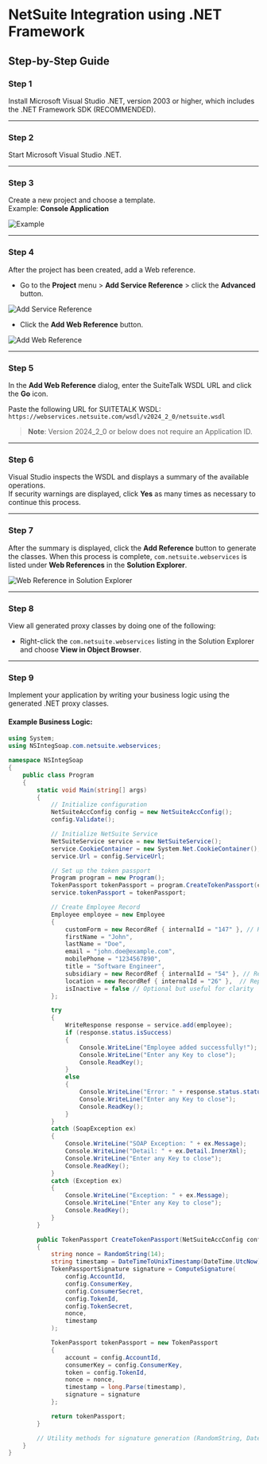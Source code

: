 # NetSuite Integration using .NET Framework

## Step-by-Step Guide

### **Step 1**
Install Microsoft Visual Studio .NET, version 2003 or higher, which includes the .NET Framework SDK (RECOMMENDED).

---

### **Step 2**
Start Microsoft Visual Studio .NET.

---

### **Step 3**
Create a new project and choose a template.  
Example: **Console Application**

![Example](https://github.com/user-attachments/assets/65e1cd4f-24a9-4733-890f-31b47bd1aff5)


---

### **Step 4**
After the project has been created, add a Web reference.

- Go to the **Project** menu > **Add Service Reference** > click the **Advanced** button.

![Add Service Reference](https://github.com/user-attachments/assets/1fa4f1d0-5c5f-416e-8c5c-31b3ba9b53e9)



- Click the **Add Web Reference** button.

![Add Web Reference](https://github.com/user-attachments/assets/12ac35c3-83b3-479c-9c9e-3383d37b2ee6)



---

### **Step 5**
In the **Add Web Reference** dialog, enter the SuiteTalk WSDL URL and click the **Go** icon.

Paste the following URL for SUITETALK WSDL:  
`https://webservices.netsuite.com/wsdl/v2024_2_0/netsuite.wsdl`

> **Note**: Version 2024_2_0 or below does not require an Application ID.

---

### **Step 6**
Visual Studio inspects the WSDL and displays a summary of the available operations.  
If security warnings are displayed, click **Yes** as many times as necessary to continue this process.

---

### **Step 7**
After the summary is displayed, click the **Add Reference** button to generate the classes. When this process is complete, `com.netsuite.webservices` is listed under **Web References** in the **Solution Explorer**.

![Web Reference in Solution Explorer](https://github.com/user-attachments/assets/9e3b4091-5550-4e21-a4d3-adcee7ea0ba7)



---

### **Step 8**
View all generated proxy classes by doing one of the following:

- Right-click the `com.netsuite.webservices` listing in the Solution Explorer and choose **View in Object Browser**.

---

### **Step 9**
Implement your application by writing your business logic using the generated .NET proxy classes.  

#### **Example Business Logic**:

```csharp
using System;
using NSIntegSoap.com.netsuite.webservices;

namespace NSIntegSoap
{
    public class Program
    {
        static void Main(string[] args)
        {
            // Initialize configuration
            NetSuiteAccConfig config = new NetSuiteAccConfig();
            config.Validate();

            // Initialize NetSuite Service
            NetSuiteService service = new NetSuiteService();
            service.CookieContainer = new System.Net.CookieContainer();
            service.Url = config.ServiceUrl;

            // Set up the token passport
            Program program = new Program();
            TokenPassport tokenPassport = program.CreateTokenPassport(config);
            service.tokenPassport = tokenPassport;

            // Create Employee Record
            Employee employee = new Employee
            {
                customForm = new RecordRef { internalId = "147" }, // Replace with valid internalId
                firstName = "John",
                lastName = "Doe",
                email = "john.doe@example.com",
                mobilePhone = "1234567890",
                title = "Software Engineer",
                subsidiary = new RecordRef { internalId = "54" }, // Replace with valid internalId
                location = new RecordRef { internalId = "26" },  // Replace with valid internalId
                isInactive = false // Optional but useful for clarity
            };

            try
            {
                WriteResponse response = service.add(employee);
                if (response.status.isSuccess)
                {
                    Console.WriteLine("Employee added successfully!");
                    Console.WriteLine("Enter any Key to close");
                    Console.ReadKey();
                }
                else
                {
                    Console.WriteLine("Error: " + response.status.statusDetail[0].message);
                    Console.WriteLine("Enter any Key to close");
                    Console.ReadKey();
                }
            }
            catch (SoapException ex)
            {
                Console.WriteLine("SOAP Exception: " + ex.Message);
                Console.WriteLine("Detail: " + ex.Detail.InnerXml);
                Console.WriteLine("Enter any Key to close");
                Console.ReadKey();
            }
            catch (Exception ex)
            {
                Console.WriteLine("Exception: " + ex.Message);
                Console.WriteLine("Enter any Key to close");
                Console.ReadKey();
            }
        }

        public TokenPassport CreateTokenPassport(NetSuiteAccConfig config)
        {
            string nonce = RandomString(14);
            string timestamp = DateTimeToUnixTimestamp(DateTime.UtcNow).ToString().Substring(0, 10);
            TokenPassportSignature signature = ComputeSignature(
                config.AccountId, 
                config.ConsumerKey, 
                config.ConsumerSecret, 
                config.TokenId, 
                config.TokenSecret, 
                nonce, 
                timestamp
            );

            TokenPassport tokenPassport = new TokenPassport
            {
                account = config.AccountId,
                consumerKey = config.ConsumerKey,
                token = config.TokenId,
                nonce = nonce,
                timestamp = long.Parse(timestamp),
                signature = signature
            };

            return tokenPassport;
        }

        // Utility methods for signature generation (RandomString, DateTimeToUnixTimestamp, ComputeShaHash) can be added here...
    }
}
